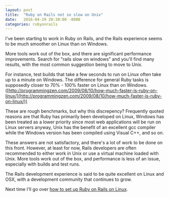 ```yaml
---
layout: post
title:  "Ruby on Rails not so slow on Unix"
date:   2016-04-29 20:30:00 -0800
categories: rubyonrails
---
```

I've been starting to work in Ruby on Rails, and the Rails experience seems to be much smoother on Linux than on Windows.

More tools work out of the box, and there are significant performance improvements.  Search for "rails slow on windows" and you'll find many results, with the most common suggestion being to move to Unix.

For instance, test builds that take a few seconds to run on Linux often take up to a minute on Windows.  The difference for general Ruby tasks is supposedly closer to 70% - 100% faster on Linux than on Windows.  ([http://programmingzen.com/2009/08/10/how-much-faster-is-ruby-on-linux/](http://programmingzen.com/2009/08/10/how-much-faster-is-ruby-on-linux/))

These are rough benchmarks, but why this discrepency?  Frequently quoted reasons are that Ruby has primarily been developed on Linux, Windows has been treated as a lower priority since most web applications will be run on Linux servers anyway, Unix has the benefit of an excellent gcc compiler while the Windows version has been compiled using Visual C++, and so on.

These answers are not satisfactory, and there's a lot of work to be done on this front.  However, at least for now, Rails developers are often recommended to either work in Unix or use a virtual machine loaded with Unix.  More tools work out of the box, and performance is less of an issue, especially with builds and test runs.

The Rails development experience is said to be quite excellent on Linux and OSX, with a development community that continues to grow.

Next time I'll go over [how to set up Ruby on Rails on Linux](/rubyonrails/2016/04/30/linux-setting-up-ruby-on-rails-using-rvm).
